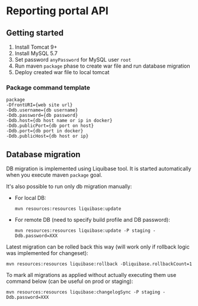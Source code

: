 # Reporting portal API

## Getting started

1. Install Tomcat 9+
1. Install MySQL 5.7
1. Set password `anyPassword` for MySQL user `root`
1. Run maven `package` phase to create war file and run database migration
1. Deploy created war file to local tomcat

### Package command template

```
package 
-DfrontURI={web site url} 
-Ddb.username={db username} 
-Ddb.password={db password} 
-Ddb.host={db host name or ip in docker} 
-Ddb.publicPort={db port on host} 
-Ddb.port={db port in docker}
-Ddb.publicHost={db host or ip}
```


## Database migration

DB migration is implemented using Liquibase tool. It is started automatically when you execute maven `package` goal.

It's also possible to run only db migration manually:

- For local DB:
    ```
    mvn resources:resources liquibase:update
    ```

- For remote DB (need to specify build profile and DB password):
    ```
    mvn resources:resources liquibase:update -P staging -Ddb.password=XXX
    ```

Latest migration can be rolled back this way (will work only if rollback logic was implemented for changeset):
```
mvn resources:resources liquibase:rollback -Dliquibase.rollbackCount=1
```

To mark all migrations as applied without actually executing them use command below (can be useful on prod or staging):
```
mvn resources:resources liquibase:changelogSync -P staging -Ddb.password=XXX
```

